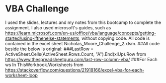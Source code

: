 # VBA Challenge
I used the slides, lectures and my notes from this bootcamp to complete the assignment.  I also used microsoft's guides, such as https://learn.microsoft.com/en-us/office/vba/language/concepts/getting-started/using-ifthenelse-statements, without copying code.  All code is contained in the excel sheet Nicholas_Moore_Challenge_2.xlsm.
##All code beside the below is original:
###LastRow = ActiveSheet.Cells(ActiveSheet.Rows.Count, "A").End(xlUp).Row from https://www.thespreadsheetguru.com/last-row-column-vba/
###For Each ws In ThisWorkbook.Worksheets from https://stackoverflow.com/questions/21918166/excel-vba-for-each-worksheet-loop
